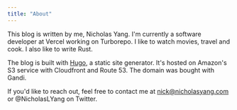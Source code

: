 ```yaml
---
title: "About"
---
```


This blog is written by me, Nicholas Yang. I'm currently a software
developer at Vercel working on Turborepo. I like to watch movies,
travel and cook. I also like to write Rust.


The blog is built with [Hugo](https://gohugo.io/), a static site
generator. It's hosted on Amazon's S3 service with Cloudfront and
Route 53. The domain was bought with Gandi.

If you'd like to reach out, feel free to contact me at
nick@nicholasyang.com or @NicholasLYang on Twitter.
